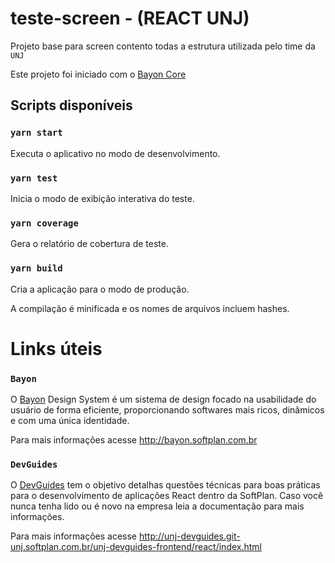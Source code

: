 # teste-screen - (REACT UNJ)

Projeto base para screen contento todas a estrutura utilizada pelo time da `UNJ`

Este projeto foi iniciado com o [Bayon Core](http://bayon.softplan.com.br/core/)

## Scripts disponíveis

### `yarn start`

Executa o aplicativo no modo de desenvolvimento.

### `yarn test`

Inicia o modo de exibição interativa do teste.

### `yarn coverage`

Gera o relatório de cobertura de teste.

### `yarn build`

Cria a aplicação para o modo de produção.

A compilação é minificada e os nomes de arquivos incluem hashes.


# Links úteis

### `Bayon`

O [Bayon](http://bayon.softplan.com.br/) Design System é um sistema de design focado na usabilidade do usuário de forma eficiente, proporcionando softwares mais ricos, dinâmicos e com uma única identidade.

Para mais informações acesse http://bayon.softplan.com.br

### `DevGuides`
O [DevGuides](http://unj-devguides.git-unj.softplan.com.br/unj-devguides-frontend/react/index.html) tem o objetivo detalhas questões técnicas para boas práticas para o desenvolvimento de aplicações React dentro da SoftPlan. Caso você nunca tenha lido ou é novo na empresa leia a documentação para mais informações.

Para mais informações acesse http://unj-devguides.git-unj.softplan.com.br/unj-devguides-frontend/react/index.html